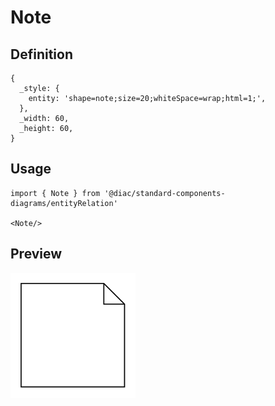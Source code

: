 # Note

## Definition

```
{
  _style: { 
    entity: 'shape=note;size=20;whiteSpace=wrap;html=1;',
  },
  _width: 60,
  _height: 60,
}
```

## Usage

```
import { Note } from '@diac/standard-components-diagrams/entityRelation'

<Note/>
```

## Preview

<img src="./note.png" width="200"/>
